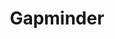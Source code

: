 ---
name: gapminder
layout: vistory
title: Gapminder
description: Reproducing previously published Use Cases of the StratomeX visualization technique, highlighting reproducibility and storytelling aspects of Vistories.
vistory: gapminder/#clue_graph=workspaceForGapminderCvcx5&clue_state=30&clue=P&clue_slide=41
---